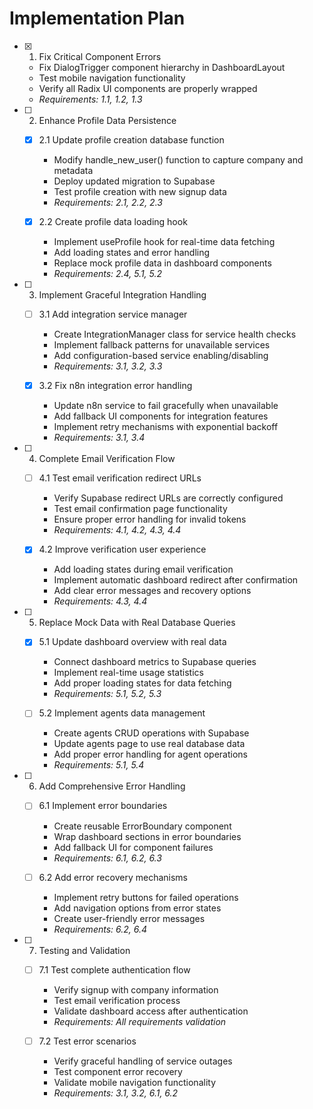 # Implementation Plan

- [x] 1. Fix Critical Component Errors
  - Fix DialogTrigger component hierarchy in DashboardLayout
  - Test mobile navigation functionality
  - Verify all Radix UI components are properly wrapped
  - _Requirements: 1.1, 1.2, 1.3_

- [ ] 2. Enhance Profile Data Persistence
  - [x] 2.1 Update profile creation database function
    - Modify handle_new_user() function to capture company and metadata
    - Deploy updated migration to Supabase
    - Test profile creation with new signup data
    - _Requirements: 2.1, 2.2, 2.3_

  - [x] 2.2 Create profile data loading hook
    - Implement useProfile hook for real-time data fetching
    - Add loading states and error handling
    - Replace mock profile data in dashboard components
    - _Requirements: 2.4, 5.1, 5.2_

- [ ] 3. Implement Graceful Integration Handling
  - [ ] 3.1 Add integration service manager
    - Create IntegrationManager class for service health checks
    - Implement fallback patterns for unavailable services
    - Add configuration-based service enabling/disabling
    - _Requirements: 3.1, 3.2, 3.3_

  - [x] 3.2 Fix n8n integration error handling
    - Update n8n service to fail gracefully when unavailable
    - Add fallback UI components for integration features
    - Implement retry mechanisms with exponential backoff
    - _Requirements: 3.1, 3.4_

- [ ] 4. Complete Email Verification Flow
  - [ ] 4.1 Test email verification redirect URLs
    - Verify Supabase redirect URLs are correctly configured
    - Test email confirmation page functionality
    - Ensure proper error handling for invalid tokens
    - _Requirements: 4.1, 4.2, 4.3, 4.4_

  - [x] 4.2 Improve verification user experience
    - Add loading states during email verification
    - Implement automatic dashboard redirect after confirmation
    - Add clear error messages and recovery options
    - _Requirements: 4.3, 4.4_

- [ ] 5. Replace Mock Data with Real Database Queries
  - [x] 5.1 Update dashboard overview with real data
    - Connect dashboard metrics to Supabase queries
    - Implement real-time usage statistics
    - Add proper loading states for data fetching
    - _Requirements: 5.1, 5.2, 5.3_

  - [ ] 5.2 Implement agents data management
    - Create agents CRUD operations with Supabase
    - Update agents page to use real database data
    - Add proper error handling for agent operations
    - _Requirements: 5.1, 5.4_

- [ ] 6. Add Comprehensive Error Handling
  - [ ] 6.1 Implement error boundaries
    - Create reusable ErrorBoundary component
    - Wrap dashboard sections in error boundaries
    - Add fallback UI for component failures
    - _Requirements: 6.1, 6.2, 6.3_

  - [ ] 6.2 Add error recovery mechanisms
    - Implement retry buttons for failed operations
    - Add navigation options from error states
    - Create user-friendly error messages
    - _Requirements: 6.2, 6.4_

- [ ] 7. Testing and Validation
  - [ ] 7.1 Test complete authentication flow
    - Verify signup with company information
    - Test email verification process
    - Validate dashboard access after authentication
    - _Requirements: All requirements validation_

  - [ ] 7.2 Test error scenarios
    - Verify graceful handling of service outages
    - Test component error recovery
    - Validate mobile navigation functionality
    - _Requirements: 3.1, 3.2, 6.1, 6.2_